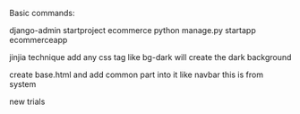Basic commands:

django-admin startproject ecommerce
python manage.py startapp ecommerceapp


jinjia technique 
add any css tag like bg-dark will create the dark background

create base.html
and add common part into it like navbar
this is from system

new trials